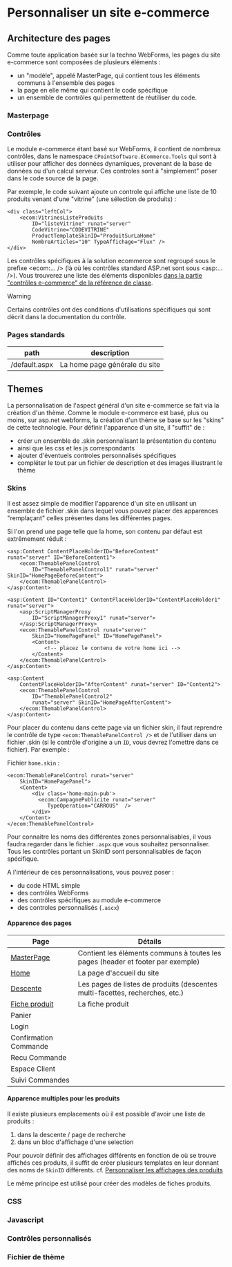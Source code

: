 # Personnaliser un site e-commerce



## Architecture des pages

Comme toute application basée sur la techno WebForms, les pages du site e-commerce sont composées de plusieurs éléments :

- un "modèle", appelé MasterPage, qui contient tous les éléments communs à l'ensemble des pages 
- la page en elle même qui contient le code spécifique
- un ensemble de contrôles qui permettent de réutiliser du code.

### Masterpage



### Contrôles

Le module e-commerce étant basé sur WebForms, il contient de nombreux contrôles, dans le namespace `CPointSoftware.ECommerce.Tools` qui sont à utiliser pour afficher des données dynamiques, provenant de la base de données ou d'un calcul serveur. Ces controles sont à "simplement" poser dans le code source de la page. 

Par exemple, le code suivant ajoute un controle qui affiche une liste de 10 produits venant d'une "vitrine" (une sélection de produits) :

    <div class="leftCol">
        <ecom:VitrinesListeProduits 
            ID="listeVitrine" runat="server" 
            CodeVitrine="CODEVITRINE"
            ProductTemplateSkinID="ProduitSurLaHome"
            NombreArticles="10" TypeAffichage="Flux" />
    </div>

Les contrôles spécifiques à la solution ecommerce sont regroupé sous le prefixe <ecom:... /> (là où les contrôles standard ASP.net sont sous <asp:... />). Vous trouverez une liste des éléments disponibles [dans la partie "contrôles e-commerce" de la référence de classe](../ecommerce/index.md). 

>[!Warning]
Certains contrôles ont des conditions d'utilisations spécifiques qui sont décrit dans la documentation du contrôle.

### Pages standards

path|description
---|---
/default.aspx|La home page générale du site

## Themes

La personnalisation de l'aspect général d'un site e-commerce se fait via la création d'un thème.  Comme le module e-commerce est basé, plus ou moins, sur asp.net webforms, la création d'un thème se base sur les "skins" de cette technologie. Pour définir l'apparence d'un site, il "suffit" de :

- créer un ensemble de .skin personnalisant la présentation du contenu
- ainsi que les css et les js correspondants
- ajouter d'éventuels controles personnalisés spécifiques
- compléter le tout par un fichier de description et des images illustrant le thème

### Skins

Il est assez simple de modifier l'apparence d'un site en utilisant un ensemble de fichier .skin dans lequel vous pouvez placer des apparences "remplaçant" celles présentes dans les différentes pages.

Si l'on prend une page telle que la home, son contenu par défaut est extrêmement réduit : 

    <asp:Content ContentPlaceHolderID="BeforeContent" 
    runat="server" ID="BeforeContent1">
        <ecom:ThemablePanelControl 
            ID="ThemablePanelControl1" runat="server" SkinID="HomePageBeforeContent">
        </ecom:ThemablePanelControl>
    </asp:Content>

    <asp:Content ID="Content1" ContentPlaceHolderID="ContentPlaceHolder1" runat="server">
        <asp:ScriptManagerProxy 
            ID="ScriptManagerProxy1" runat="server">
        </asp:ScriptManagerProxy>
        <ecom:ThemablePanelControl runat="server" 
            SkinID="HomePagePanel" ID="HomePagePanel">
            <Content>
                <!-- placez le contenu de votre home ici -->
            </Content>
        </ecom:ThemablePanelControl>
    </asp:Content>

    <asp:Content 
        ContentPlaceHolderID="AfterContent" runat="server" ID="Content2">
        <ecom:ThemablePanelControl 
            ID="ThemablePanelControl2" 
            runat="server" SkinID="HomePageAfterContent">
        </ecom:ThemablePanelControl>
    </asp:Content>

Pour placer du contenu dans cette page via un fichier skin, il faut reprendre le contrôle de type `<ecom:ThemablePanelControl />` et de l'utiliser dans un fichier .skin (si le contrôle d'origine a un `ID`, vous devrez l'omettre dans ce fichier). Par exemple :

Fichier `home.skin` :

    <ecom:ThemablePanelControl runat="server" 
        SkinID="HomePagePanel">
        <Content>
            <div class='home-main-pub'>
              <ecom:CampagnePublicite runat="server"
                 TypeOperation="CARROUS"  />
            </div>
        </Content>
    </ecom:ThemablePanelControl>

Pour connaitre les noms des différentes zones personnalisables, il vous faudra regarder dans le fichier `.aspx` que vous souhaitez personnaliser. Tous les contrôles portant un SkinID sont personnalisables de façon spécifique. 

A l'intérieur de ces personnalisations, vous pouvez poser : 
- du code HTML simple
- des contrôles WebForms
- des contrôles spécifiques au module e-commerce
- des controles personnalisés (`.ascx`)

#### Apparence des pages

Page | Détails
---|---
[MasterPage](personnalisation/ecommerce-masterpage.md)|Contient les éléments communs à toutes les pages (header et footer par exemple)
[Home](personnalisation/ecommerce-homepage.md)|La page d'accueil du site
[Descente](personnalisation/ecommerce-descente.md)|Les pages de listes de produits (descentes multi-facettes, recherches, etc.)
[Fiche produit](personnalisation/ecommerce-ficheproduit.md)|La fiche produit
Panier|
Login|
Confirmation Commande|
Recu Commande|
Espace Client|
Suivi Commandes|


#### Apparence multiples pour les produits

Il existe plusieurs emplacements où il est possible d'avoir une liste de produits :

1. dans la descente / page de recherche
2. dans un bloc d'affichage d'une selection

Pour pouvoir définir des affichages différents en fonction de où se trouve affichés ces produits, il suffit de créer plusieurs templates en leur donnant des noms de `SkinID` différents. cf. [Personnaliser les affichages des produits](personnalisation/ecommerce-descente.md)

Le même principe est utilisé pour créer des modèles de fiches produits.

### CSS

### Javascript

### Contrôles personnalisés

### Fichier de thème